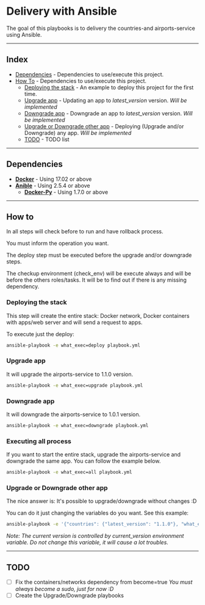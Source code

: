 # Delivery with Ansible

The goal of this playbooks is to delivery the countries-and airports-service using Ansible.

---

## Index

* [Dependencies](https://github.com/LozanoMatheus/Lunatech_Challenge/tree/ansible_delivery/ansible#dependencies) - Dependencies to use/execute this project.
* [How To](https://github.com/LozanoMatheus/Lunatech_Challenge/tree/ansible_delivery/ansible#how-to) - Dependencies to use/execute this project.
  * [Deploying the stack](https://github.com/LozanoMatheus/Lunatech_Challenge/tree/ansible_delivery/ansible#deploying-the-stack) - An example to deploy this project for the first time.
  * [Upgrade app](https://github.com/LozanoMatheus/Lunatech_Challenge/tree/ansible_delivery/ansible#upgrade-app) - Updating an app to _latest_version_ version. _Will be implemented_
  * [Downgrade app](https://github.com/LozanoMatheus/Lunatech_Challenge/tree/ansible_delivery/ansible#downgrade-app) - Downgrade an app to _latest_version_ version. _Will be implemented_
  * [Upgrade or Downgrade other app](https://github.com/LozanoMatheus/Lunatech_Challenge/tree/ansible_delivery/ansible#upgrade-or-downgrade-other-app) - Deploying (Upgrade and/or Downgrade) any app. _Will be implemented_
  * [TODO](https://github.com/LozanoMatheus/Lunatech_Challenge/tree/ansible_delivery/ansible#todo) - TODO list

---

## Dependencies

* __[Docker](https://docs.docker.com/install/)__ - Using 17.02 or above
* __[Anible](https://docs.ansible.com/ansible/latest/installation_guide/intro_installation.html)__ - Using 2.5.4 or above
  * __[Docker-Py](https://pypi.org/project/docker/)__ - Using 1.7.0 or above

---

## How to

In all steps will check before to run and have rollback process.

You must inform the operation you want.

The deploy step must be executed before the upgrade and/or downgrade steps.

The checkup environment (check_env) will be execute always and will be before the others roles/tasks. It will be to find out if there is any missing dependency.

### Deploying the stack

This step will create the entire stack: Docker network, Docker containers with apps/web server and will send a request to apps.

To execute just the deploy:

```bash
ansible-playbook -e what_exec=deploy playbook.yml
```

### Upgrade app

It will upgrade the airports-service to 1.1.0 version.

```bash
ansible-playbook -e what_exec=upgrade playbook.yml
```

### Downgrade app

It will downgrade the airports-service to 1.0.1 version.

```bash
ansible-playbook -e what_exec=downgrade playbook.yml
```

### Executing all process

If you want to start the entire stack, upgrade the airports-service and downgrade the same app. You can follow the example below.

```bash
ansible-playbook -e what_exec=all playbook.yml
```

### Upgrade or Downgrade other app

The nice answer is: It's possible to upgrade/downgrade without changes :D

You can do it just changing the variables do you want. See this example:

```bash
ansible-playbook -e '{"countries": {"latest_version": "1.1.0"}, "what_exec": "upgrade"}' playbook.yml
```

_Note: The current version is controlled by current_version environment variable. Do not change this variable, it will cause a lot troubles._

---

## TODO

- [ ] Fix the containers/networks dependency from become=true
    _You must always become a sudo, just for now :D_
- [ ] Create the Upgrade/Downgrade playbooks
